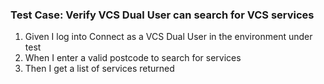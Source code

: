 ### Test Case: Verify VCS Dual User can search for VCS services

1. Given I log into Connect as a VCS Dual User in the environment under test
2. When I enter a valid postcode to search for services
3. Then I get a list of services returned